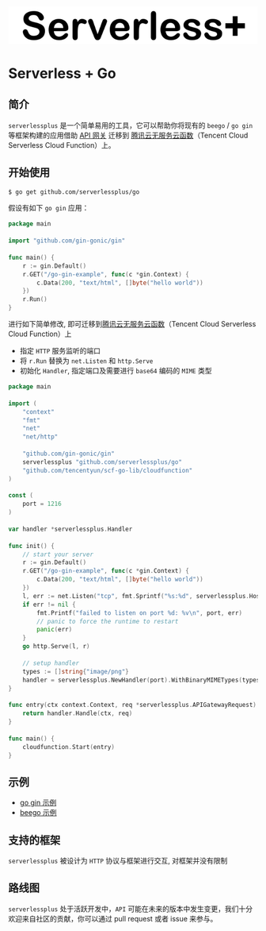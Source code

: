![](serverless+.png)

# Serverless + Go

## 简介

`serverlessplus` 是一个简单易用的工具，它可以帮助你将现有的 `beego` / `go gin` 等框架构建的应用借助 [API 网关](https://cloud.tencent.com/product/apigateway) 迁移到 [腾讯云无服务云函数](https://cloud.tencent.com/product/scf)（Tencent Cloud Serverless Cloud Function）上。

## 开始使用

```shell
$ go get github.com/serverlessplus/go
```

假设有如下 `go gin` 应用：
```go
package main

import "github.com/gin-gonic/gin"

func main() {
	r := gin.Default()
	r.GET("/go-gin-example", func(c *gin.Context) {
		c.Data(200, "text/html", []byte("hello world"))
	})
	r.Run()
}
```

进行如下简单修改, 即可迁移到[腾讯云无服务云函数](https://cloud.tencent.com/product/scf)（Tencent Cloud Serverless Cloud Function）上
- 指定 `HTTP` 服务监听的端口
- 将 `r.Run` 替换为 `net.Listen` 和 `http.Serve`
- 初始化 `Handler`, 指定端口及需要进行 `base64` 编码的 `MIME` 类型
```go
package main

import (
	"context"
	"fmt"
	"net"
	"net/http"

	"github.com/gin-gonic/gin"
	serverlessplus "github.com/serverlessplus/go"
	"github.com/tencentyun/scf-go-lib/cloudfunction"
)

const (
	port = 1216
)

var handler *serverlessplus.Handler

func init() {
	// start your server
	r := gin.Default()
	r.GET("/go-gin-example", func(c *gin.Context) {
		c.Data(200, "text/html", []byte("hello world"))
	})
	l, err := net.Listen("tcp", fmt.Sprintf("%s:%d", serverlessplus.Host, port))
	if err != nil {
		fmt.Printf("failed to listen on port %d: %v\n", port, err)
		// panic to force the runtime to restart
		panic(err)
	}
	go http.Serve(l, r)

	// setup handler
	types := []string{"image/png"}
	handler = serverlessplus.NewHandler(port).WithBinaryMIMETypes(types)
}

func entry(ctx context.Context, req *serverlessplus.APIGatewayRequest) (*serverlessplus.APIGatewayResponse, error) {
	return handler.Handle(ctx, req)
}

func main() {
	cloudfunction.Start(entry)
}
```

## 示例

- [go gin 示例](https://github.com/serverlessplus/go-gin-example)
- [beego 示例](https://github.com/serverlessplus/beego-example)

## 支持的框架

`serverlessplus` 被设计为 `HTTP` 协议与框架进行交互, 对框架并没有限制

## 路线图

`serverlessplus` 处于活跃开发中，`API` 可能在未来的版本中发生变更，我们十分欢迎来自社区的贡献，你可以通过 pull request 或者 issue 来参与。
